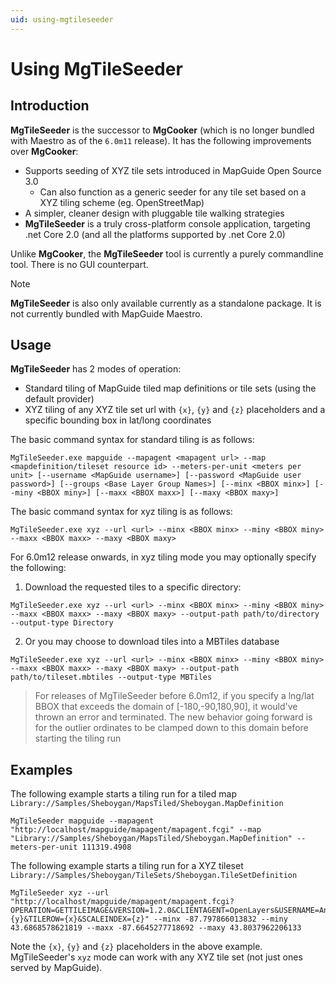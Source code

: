 ```yaml
---
uid: using-mgtileseeder
---
```


# Using MgTileSeeder

## Introduction

**MgTileSeeder** is the successor to **MgCooker** (which is no longer bundled with Maestro as of the `6.0m11` release). It has the following improvements over **MgCooker**:

 * Supports seeding of XYZ tile sets introduced in MapGuide Open Source 3.0
   * Can also function as a generic seeder for any tile set based on a XYZ tiling scheme (eg. OpenStreetMap)
 * A simpler, cleaner design with pluggable tile walking strategies
 * **MgTileSeeder** is a truly cross-platform console application, targeting .net Core 2.0 (and all the platforms supported by .net Core 2.0)

Unlike **MgCooker**, the **MgTileSeeder** tool is currently a purely commandline tool. There is no GUI counterpart.

> [!NOTE]
> **MgTileSeeder** is also only available currently as a standalone package. It is not currently bundled with MapGuide Maestro.

## Usage

**MgTileSeeder** has 2 modes of operation:

 * Standard tiling of MapGuide tiled map definitions or tile sets (using the default provider)
 * XYZ tiling of any XYZ tile set url with `{x}`, `{y}` and `{z}` placeholders and a specific bounding box in lat/long coordinates

The basic command syntax for standard tiling is as follows:

    MgTileSeeder.exe mapguide --mapagent <mapagent url> --map <mapdefinition/tileset resource id> --meters-per-unit <meters per unit> [--username <MapGuide username>] [--password <MapGuide user password>] [--groups <Base Layer Group Names>] [--minx <BBOX minx>] [--miny <BBOX miny>] [--maxx <BBOX maxx>] [--maxy <BBOX maxy>]

The basic command syntax for xyz tiling is as follows:

    MgTileSeeder.exe xyz --url <url> --minx <BBOX minx> --miny <BBOX miny> --maxx <BBOX maxx> --maxy <BBOX maxy>

For 6.0m12 release onwards, in xyz tiling mode you may optionally specify the following:

1. Download the requested tiles to a specific directory:

```
MgTileSeeder.exe xyz --url <url> --minx <BBOX minx> --miny <BBOX miny> --maxx <BBOX maxx> --maxy <BBOX maxy> --output-path path/to/directory --output-type Directory
```

2. Or you may choose to download tiles into a MBTiles database

```
MgTileSeeder.exe xyz --url <url> --minx <BBOX minx> --miny <BBOX miny> --maxx <BBOX maxx> --maxy <BBOX maxy> --output-path path/to/tileset.mbtiles --output-type MBTiles
```

> For releases of MgTileSeeder before 6.0m12, if you specify a lng/lat BBOX that exceeds the domain of [-180,-90,180,90], it would've thrown an error and terminated. The new behavior going forward is for the outlier ordinates to be clamped down to this domain before starting the tiling run

## Examples

The following example starts a tiling run for a tiled map `Library://Samples/Sheboygan/MapsTiled/Sheboygan.MapDefinition`

    MgTileSeeder mapguide --mapagent "http://localhost/mapguide/mapagent/mapagent.fcgi" --map "Library://Samples/Sheboygan/MapsTiled/Sheboygan.MapDefinition" --meters-per-unit 111319.4908

The following example starts a tiling run for a XYZ tileset `Library://Samples/Sheboygan/TileSets/Sheboygan.TileSetDefinition`

    MgTileSeeder xyz --url "http://localhost/mapguide/mapagent/mapagent.fcgi?OPERATION=GETTILEIMAGE&VERSION=1.2.0&CLIENTAGENT=OpenLayers&USERNAME=Anonymous&MAPDEFINITION=Library://Samples/Sheboygan/MapsTiled/Sheboygan.MapDefinition&BASEMAPLAYERGROUPNAME=Base+Layer+Group&TILECOL={y}&TILEROW={x}&SCALEINDEX={z}" --minx -87.797866013832 --miny 43.6868578621819 --maxx -87.6645277718692 --maxy 43.8037962206133

Note the `{x}`, `{y}` and `{z}` placeholders in the above example. MgTileSeeder's `xyz` mode can work with any XYZ tile set (not just ones served by MapGuide).